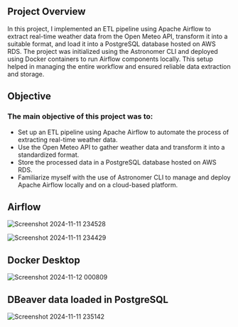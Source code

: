 ## Project Overview

In this project, I implemented an ETL pipeline using Apache Airflow to extract real-time weather data from the Open Meteo API, transform it into a suitable format, and load it into a PostgreSQL database hosted on AWS RDS. The project was initialized using the Astronomer CLI and deployed using Docker containers to run Airflow components locally. This setup helped in managing the entire workflow and ensured reliable data extraction and storage.

## Objective
### The main objective of this project was to:

- Set up an ETL pipeline using Apache Airflow to automate the process of extracting real-time weather data.
- Use the Open Meteo API to gather weather data and transform it into a standardized format.
- Store the processed data in a PostgreSQL database hosted on AWS RDS.
- Familiarize myself with the use of Astronomer CLI to manage and deploy Apache Airflow locally and on a cloud-based platform.

## Airflow
![Screenshot 2024-11-11 234528](https://github.com/user-attachments/assets/c16dfb29-f1b0-4e2f-b7a2-0c517df2671a)

![Screenshot 2024-11-11 234429](https://github.com/user-attachments/assets/55d18ae0-7cb0-482b-a636-5b0561485320)

## Docker Desktop
![Screenshot 2024-11-12 000809](https://github.com/user-attachments/assets/6671d825-e98b-42b6-8df6-31a27c43b18f)


## DBeaver data loaded in PostgreSQL
![Screenshot 2024-11-11 235142](https://github.com/user-attachments/assets/7adce771-113b-49e0-881e-c58ef185d035)

